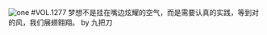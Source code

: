 ![one](http://image.wufazhuce.com/FkKntH73Zr1B757qxHFF4D8b7zTN)
#VOL.1277
梦想不是挂在嘴边炫耀的空气，而是需要认真的实践，等到对的风，我们展翅翱翔。 by 九把刀
